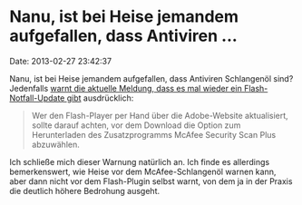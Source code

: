 Nanu, ist bei Heise jemandem aufgefallen, dass Antiviren \...
=============================================================

Date: 2013-02-27 23:42:37

Nanu, ist bei Heise jemandem aufgefallen, dass Antiviren Schlangenöl
sind? Jedenfalls [warnt die aktuelle Meldung, dass es mal wieder ein
Flash-Notfall-Update gibt](http://www.heise.de/-1811996) ausdrücklich:

> Wer den Flash-Player per Hand über die Adobe-Website aktualisiert,
> sollte darauf achten, vor dem Download die Option zum Herunterladen
> des Zusatzprogramms McAfee Security Scan Plus abzuwählen.

Ich schließe mich dieser Warnung natürlich an. Ich finde es allerdings
bemerkenswert, wie Heise vor dem McAfee-Schlangenöl warnen kann, aber
dann nicht vor dem Flash-Plugin selbst warnt, von dem ja in der Praxis
die deutlich höhere Bedrohung ausgeht.
